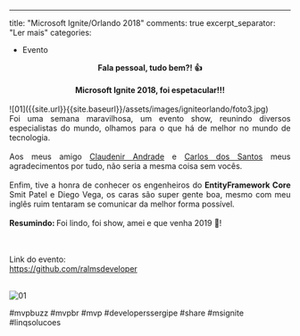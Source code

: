 ﻿---
title: "Microsoft Ignite/Orlando 2018"
comments: true
excerpt_separator: "Ler mais"
categories:
  - Evento


<center><strong>Fala pessoal, tudo bem?! 👍 </strong></center> <br>
<center><strong>Microsoft Ignite 2018, foi espetacular!!! </strong></center> <br>
![01]({{site.url}}{{site.baseurl}}/assets/images/igniteorlando/foto3.jpg)
<div style="text-align: justify;">
Foi uma semana maravilhosa, um evento show, reunindo diversos especialistas do mundo, olhamos para o que há de melhor no mundo de tecnologia.
<br><br> 
Aos meus amigo <a href="https://www.linkedin.com/in/claudenirandrade/" target="_black">Claudenir Andrade</a> e <a href="https://www.linkedin.com/in/cdssoftware/" target="_black">Carlos dos Santos</a> meus agradecimentos por tudo, não seria a mesma coisa sem vocês.
<br><br>
Enfim, tive a honra de conhecer os engenheiros do <strong>EntityFramework Core </strong>  Smit Patel e Diego Vega, os caras são super gente boa, mesmo com meu inglês ruim tentaram se comunicar da melhor forma possível.
<br><br>
<strong>Resumindo: </strong> Foi lindo, foi show, amei e que venha 2019 💚!
 
<br><br>
Link do evento:<br>
<a href="https://github.com/ralmsdeveloper" target="_black">https://github.com/ralmsdeveloper</a>
<br> 
<br>
</div>  

![01]({{site.url}}{{site.baseurl}}/assets/images/igniteorlando/foto1.jpg) 
 

 #mvpbuzz #mvpbr #mvp #developerssergipe #share #msignite #linqsolucoes<br><br>
